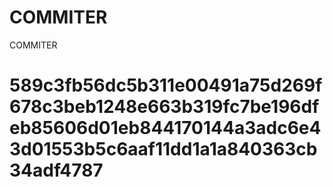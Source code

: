 # COMMITER
COMMITER






# 589c3fb56dc5b311e00491a75d269f678c3beb1248e663b319fc7be196dfeb85606d01eb844170144a3adc6e43d01553b5c6aaf11dd1a1a840363cb34adf4787
